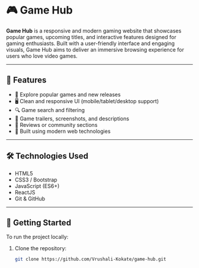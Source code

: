 # 🎮 Game Hub

**Game Hub** is a responsive and modern gaming website that showcases popular games, upcoming titles, and interactive features designed for gaming enthusiasts. Built with a user-friendly interface and engaging visuals, Game Hub aims to deliver an immersive browsing experience for users who love video games.

---

## 📌 Features

- 🎯 Explore popular games and new releases
- 🖥️ Clean and responsive UI (mobile/tablet/desktop support)
- 🔍 Game search and filtering 
- 📸 Game trailers, screenshots, and descriptions
- 💬 Reviews or community sections 
- 🚀 Built using modern web technologies

---

## 🛠️ Technologies Used

- HTML5
- CSS3 / Bootstrap
- JavaScript (ES6+)
- ReactJS 
- Git & GitHub


---

## 🚀 Getting Started

To run the project locally:

1. Clone the repository:
   ```bash
   git clone https://github.com/Vrushali-Kokate/game-hub.git


